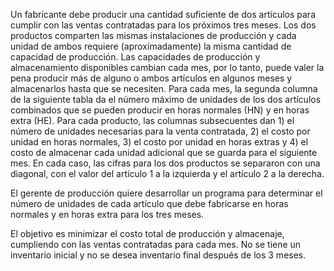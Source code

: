 Un fabricante debe producir una cantidad suficiente de dos artículos para cumplir con las ventas contratadas para los próximos tres meses. Los dos productos comparten las mismas instalaciones de producción y cada unidad de ambos requiere (aproximadamente) la misma cantidad de capacidad de producción. Las capacidades de producción y almacenamiento disponibles cambian cada mes, por lo tanto, puede valer la pena producir más de alguno o ambos artículos en algunos meses y almacenarlos hasta que se necesiten. Para cada mes, la segunda columna de la siguiente tabla da el número máximo de unidades de los dos artículos combinados que se pueden producir en horas normales (HN) y en horas extra (HE). Para cada producto, las columnas subsecuentes dan 1) el número de unidades necesarias para la venta contratada, 2) el costo por unidad en horas normales, 3) el costo por unidad en horas extras y 4) el costo de almacenar cada unidad adicional que se guarda para el siguiente mes. En cada caso, las cifras para los dos productos se separaron con una diagonal, con el valor del artículo 1 a la izquierda y el artículo 2 a la derecha.  

El gerente de producción quiere desarrollar un programa para determinar el número de unidades de cada artículo que debe fabricarse en horas normales y en horas extra para los tres meses.  

 

El objetivo es minimizar el costo total de producción y almacenaje, cumpliendo con las ventas contratadas para cada mes. No se tiene un inventario inicial y no se desea inventario final después de los 3 meses.  
